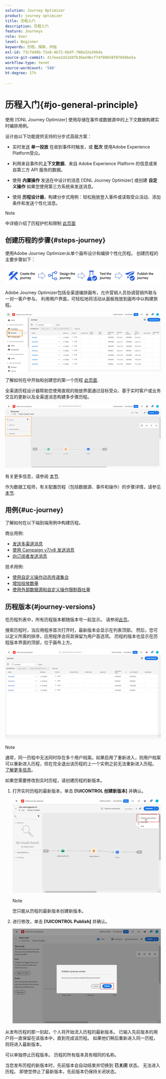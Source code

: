 ```yaml
---
solution: Journey Optimizer
product: journey optimizer
title: 历程入门
description: 历程入门
feature: Journeys
role: User
level: Beginner
keywords: 历程，探索，开始
exl-id: 73cfd48b-72e6-4b72-bbdf-700a32a34bda
source-git-commit: 417eea2a52d4fb38ae96cf74f90658f87694be5a
workflow-type: tm+mt
source-wordcount: '588'
ht-degree: 17%

---
```



# 历程入门{#jo-general-principle}

使用 [!DNL Journey Optimizer] 使用存储在事件或数据源中的上下文数据构建实时编排用例。

设计由以下功能提供支持的分步式高级方案：

* 实时发送 **单一投放** 在收到事件时触发，或 **批次** 使用Adobe Experience Platform受众。

* 利用来自事件的&#x200B;**上下文数据**、来自 Adobe Experience Platform 的信息或来自第三方 API 服务的数据。

* 使用 **内置操作** 发送在中设计的消息 [!DNL Journey Optimizer] 或创建 **自定义操作** 如果您使用第三方系统来发送消息。

* 使用 **历程设计器**，构建分步式用例：轻松拖放登入事件或读取受众活动、添加条件和发送个性化消息。


>[!NOTE]
>
>中详细介绍了历程护栏和限制 [此页面](../start/guardrails.md)

## 创建历程的步骤{#steps-journey}

使用Adobe Journey Optimizer从单个画布设计和编排个性化历程。 创建历程的主要步骤如下：

![](assets/journey-creation-process.png)

Adobe Journey Optimizer包括全渠道编排画布，允许营销人员协调营销外联与一对一客户参与。 利用用户界面，可轻松地将活动从面板拖放到画布中以构建旅程。

![](assets/interface-journeys.png)

了解如何在中开始和创建您的第一个历程 [此页面](journey-gs.md).

全渠道历程设计器帮助您使用直观的拖放界面通过目标受众、基于实时客户或业务交互的更新以及全渠道消息构建多步骤历程。

![](assets/journey38.png)

有关更多信息，请参阅 [本节](using-the-journey-designer.md).

作为数据工程师，有关配置历程（包括数据源、事件和操作）的步骤详情，请参见 [本节](../configuration/about-data-sources-events-actions.md).


## 用例{#uc-journey}

了解如何在以下端到端用例中构建历程。

商业用例:

* [发送多渠道消息](journeys-uc.md)
* [使用 Campaign v7/v8 发送消息](ajo-ac.md)
* [向订阅者发送消息](message-to-subscribers-uc.md)

技术用例:

* [使用自定义操作动态传递集合](collections.md)
* [增加投放数量](ramp-up-deliveries-uc.md)
* [使用外部数据源和自定义操作限制吞吐量](limit-throughput.md)

## 历程版本{#journey-versions}

在历程列表中，所有历程版本都随版本号一起显示。 请参阅[此页](../building-journeys/using-the-journey-designer.md)。

搜索历程时，当应用程序首次打开时，最新版本会显示在列表顶部。 然后，您可以定义所需的排序，应用程序会将其保留为用户首选项。 历程的版本也显示在历程版本界面的顶部，位于画布上方。

![](assets/journeyversions1.png)

>[!NOTE]
>
>通常，同一历程中无法同时存在多个用户档案。如果启用了重新进入，则用户档案可以重新进入历程，但在完全退出该历程的上一个实例之前无法重新进入历程。 [了解更多信息](end-journey.md)。

如果您需要修改到实时历程，请创建历程的新版本。

1. 打开实时历程的最新版本，单击 **[!UICONTROL 创建新版本]** 并确认。

   ![](assets/journeyversions2.png)

   >[!NOTE]
   >
   >您只能从历程的最新版本创建新版本。

1. 进行修改，单击 **[!UICONTROL Publish]** 并确认。

   ![](assets/journeyversions3.png)

从发布历程的那一刻起，个人将开始流入历程的最新版本。 已输入先前版本的用户将一直保留在该版本中，直到完成该历程。 如果他们稍后重新进入同一历程，则将进入最新版本。

可以单独停止历程版本。 历程的所有版本具有相同的名称。

当您发布历程的新版本时，先前版本会自动结束并切换到 **已关闭** 状态。 无法进入历程。 即使您停止了最新版本，先前版本仍保持关闭状态。
